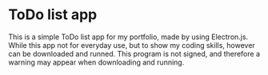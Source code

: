 # ToDo list app
This is a simple ToDo list app for my portfolio, made by using Electron.js. While this app not for everyday use, but to show my coding skills, however can be downloaded and runned. This program is not signed, and therefore a warning may appear when downloading and running.

